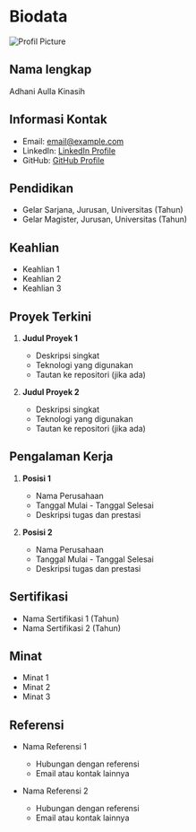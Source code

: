  # Biodata

![Profil Picture](link-to-image)

## Nama lengkap
Adhani AulIa Kinasih

## Informasi Kontak
- Email: email@example.com
- LinkedIn: [LinkedIn Profile](https://www.linkedin.com/in/username)
- GitHub: [GitHub Profile](https://github.com/username)

## Pendidikan
- Gelar Sarjana, Jurusan, Universitas (Tahun)
- Gelar Magister, Jurusan, Universitas (Tahun)

## Keahlian
- Keahlian 1
- Keahlian 2
- Keahlian 3

## Proyek Terkini
1. **Judul Proyek 1**
   - Deskripsi singkat
   - Teknologi yang digunakan
   - Tautan ke repositori (jika ada)
   
2. **Judul Proyek 2**
   - Deskripsi singkat
   - Teknologi yang digunakan
   - Tautan ke repositori (jika ada)

## Pengalaman Kerja
1. **Posisi 1**
   - Nama Perusahaan
   - Tanggal Mulai - Tanggal Selesai
   - Deskripsi tugas dan prestasi

2. **Posisi 2**
   - Nama Perusahaan
   - Tanggal Mulai - Tanggal Selesai
   - Deskripsi tugas dan prestasi

## Sertifikasi
- Nama Sertifikasi 1 (Tahun)
- Nama Sertifikasi 2 (Tahun)

## Minat
- Minat 1
- Minat 2
- Minat 3

## Referensi
- Nama Referensi 1
  - Hubungan dengan referensi
  - Email atau kontak lainnya
  
- Nama Referensi 2
  - Hubungan dengan referensi
  - Email atau kontak lainnya
